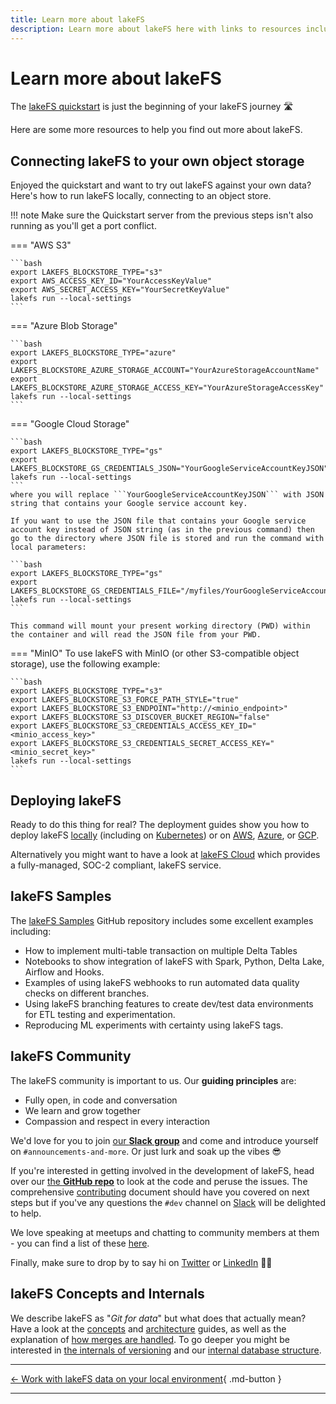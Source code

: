 ```yaml
---
title: Learn more about lakeFS
description: Learn more about lakeFS here with links to resources including quickstart, samples, installation guides, and more. 
---
```


# Learn more about lakeFS

The [lakeFS quickstart](index.md) is just the beginning of your lakeFS journey 🛣️

Here are some more resources to help you find out more about lakeFS. 

## Connecting lakeFS to your own object storage

Enjoyed the quickstart and want to try out lakeFS against your own data? Here's how to run lakeFS locally, connecting to an object store. 

!!! note
    Make sure the Quickstart server from the previous steps isn't also running as you'll get a port conflict.

=== "AWS S3"

    ```bash
    export LAKEFS_BLOCKSTORE_TYPE="s3"
    export AWS_ACCESS_KEY_ID="YourAccessKeyValue"
    export AWS_SECRET_ACCESS_KEY="YourSecretKeyValue"
    lakefs run --local-settings
    ```

=== "Azure Blob Storage"

    ```bash
    export LAKEFS_BLOCKSTORE_TYPE="azure"
    export LAKEFS_BLOCKSTORE_AZURE_STORAGE_ACCOUNT="YourAzureStorageAccountName"
    export LAKEFS_BLOCKSTORE_AZURE_STORAGE_ACCESS_KEY="YourAzureStorageAccessKey"
    lakefs run --local-settings
    ```

=== "Google Cloud Storage"

    ```bash
    export LAKEFS_BLOCKSTORE_TYPE="gs"
    export LAKEFS_BLOCKSTORE_GS_CREDENTIALS_JSON="YourGoogleServiceAccountKeyJSON"
    lakefs run --local-settings
    ```
    where you will replace ```YourGoogleServiceAccountKeyJSON``` with JSON string that contains your Google service account key.

    If you want to use the JSON file that contains your Google service account key instead of JSON string (as in the previous command) then go to the directory where JSON file is stored and run the command with local parameters:

    ```bash
    export LAKEFS_BLOCKSTORE_TYPE="gs"
    export LAKEFS_BLOCKSTORE_GS_CREDENTIALS_FILE="/myfiles/YourGoogleServiceAccountKey.json"
    lakefs run --local-settings
    ```

    This command will mount your present working directory (PWD) within the container and will read the JSON file from your PWD.

=== "MinIO"
    To use lakeFS with MinIO (or other S3-compatible object storage), use the following example:


    ```bash
    export LAKEFS_BLOCKSTORE_TYPE="s3"
    export LAKEFS_BLOCKSTORE_S3_FORCE_PATH_STYLE="true"
    export LAKEFS_BLOCKSTORE_S3_ENDPOINT="http://<minio_endpoint>"
    export LAKEFS_BLOCKSTORE_S3_DISCOVER_BUCKET_REGION="false"
    export LAKEFS_BLOCKSTORE_S3_CREDENTIALS_ACCESS_KEY_ID="<minio_access_key>"
    export LAKEFS_BLOCKSTORE_S3_CREDENTIALS_SECRET_ACCESS_KEY="<minio_secret_key>"
    lakefs run --local-settings
    ```

## Deploying lakeFS

Ready to do this thing for real? The deployment guides show you how to deploy lakeFS [locally](../howto/deploy/onprem.md) (including on [Kubernetes][onprem-k8s]) or on [AWS](../howto/deploy/aws.md), [Azure](../howto/deploy/azure.md), or [GCP](../howto/deploy/gcp.md). 

Alternatively you might want to have a look at [lakeFS Cloud](https://lakefs.cloud/) which provides a fully-managed, SOC-2 compliant, lakeFS service. 

## lakeFS Samples

The [lakeFS Samples](https://github.com/treeverse/lakeFS-samples) GitHub repository includes some excellent examples including: 

* How to implement multi-table transaction on multiple Delta Tables
* Notebooks to show integration of lakeFS with Spark, Python, Delta Lake, Airflow and Hooks.
* Examples of using lakeFS webhooks to run automated data quality checks on different branches.
* Using lakeFS branching features to create dev/test data environments for ETL testing and experimentation.
* Reproducing ML experiments with certainty using lakeFS tags.

## lakeFS Community

The lakeFS community is important to us. Our **guiding principles** are: 

* Fully open, in code and conversation
* We learn and grow together
* Compassion and respect in every interaction

We'd love for you to join [our **Slack group**](https://lakefs.io/slack) and come and introduce yourself on `#announcements-and-more`. Or just lurk and soak up the vibes 😎

If you're interested in getting involved in the development of lakeFS, head over our [the **GitHub repo**](https://github.com/treeverse/lakeFS) to look at the code and peruse the issues. The comprehensive [contributing](../project/contributing.md) document should have you covered on next steps but if you've any questions the `#dev` channel on [Slack](https://lakefs.io/slack) will be delighted to help. 

We love speaking at meetups and chatting to community members at them - you can find a list of these [here](https://lakefs.io/community/). 

Finally, make sure to drop by to say hi on [Twitter](https://twitter.com/lakeFS) or [LinkedIn](https://www.linkedin.com/company/treeverse/) 👋🏻

## lakeFS Concepts and Internals

We describe lakeFS as "_Git for data_" but what does that actually mean? Have a look at the [concepts](../understand/model.md) and [architecture](../understand/architecture.md) guides, as well as the explanation of [how merges are handled](../understand/how/merge.md). To go deeper you might be interested in [the internals of versioning](../understand/how/versioning-internals.md) and our [internal database structure](../understand/how/kv.md).


[onprem-k8s]:  ../howto/deploy/onprem.md#k8s

---

[← Work with lakeFS data on your local environment](work-with-data-locally.md){ .md-button  }

---